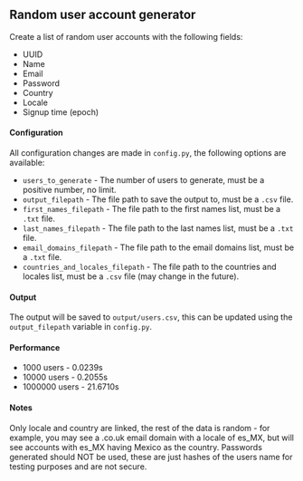 ## Random user account generator

Create a list of random user accounts with the following fields:
- UUID
- Name
- Email
- Password
- Country
- Locale
- Signup time (epoch)

#### Configuration
All configuration changes are made in `config.py`, the following options are available:
- `users_to_generate` - The number of users to generate, must be a positive number, no limit.
- `output_filepath` - The file path to save the output to, must be a `.csv` file.
- `first_names_filepath` - The file path to the first names list, must be a `.txt` file.
- `last_names_filepath` - The file path to the last names list, must be a `.txt` file.
- `email_domains_filepath` - The file path to the email domains list, must be a `.txt` file.
- `countries_and_locales_filepath` - The file path to the countries and locales list, must be a `.csv` file (may change in the future).

#### Output
The output will be saved to `output/users.csv`, this can be updated using the `output_filepath` variable in `config.py`.

#### Performance
- 1000 users - 0.0239s
- 10000 users - 0.2055s
- 1000000 users - 21.6710s

#### Notes
Only locale and country are linked, the rest of the data is random - for example, you may see a .co.uk email domain with a locale of es_MX, but will see accounts with es_MX having Mexico as the country. Passwords generated should NOT be used, these are just hashes of the users name for testing purposes and are not secure.